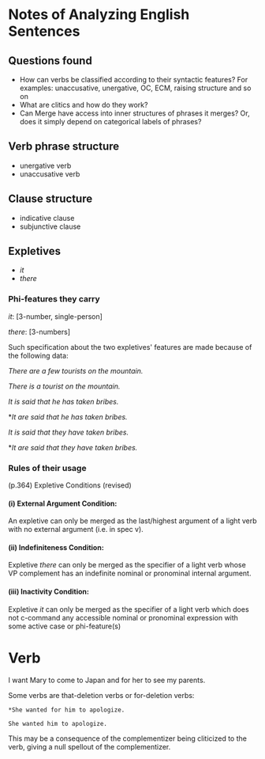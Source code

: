 # Notes of Analyzing English Sentences

## Questions found

- How can verbs be classified according to their syntactic features? For examples: unaccusative, unergative, OC, ECM, raising structure and so on
- What are clitics and how do they work?
- Can Merge have access into inner structures of phrases it merges? Or, does it simply depend on categorical labels of phrases?

## Verb phrase structure
- unergative verb
- unaccusative verb

## Clause structure
- indicative clause
- subjunctive clause

## Expletives
- *it*
- *there*

### Phi-features they carry
*it*: [3-number, single-person]

*there*: [3-numbers]

Such specification about the two expletives' features are made because of the following data:

*There are a few tourists on the mountain.*

*There is a tourist on the mountain.*

*It is said that he has taken bribes.*

**It are said that he has taken bribes.*

*It is said that they have taken bribes.*

**It are said that they have taken bribes.*

### Rules of their usage

(p.364) Expletive Conditions (revised)

#### (i) External Argument Condition:

An expletive can only be merged as the last/highest argument of a light verb with
no external argument (i.e. in spec v).

#### (ii) Indefiniteness Condition:

Expletive *there* can only be merged as the specifier of a light verb whose VP
complement has an indefinite nominal or pronominal internal argument.

#### (iii) Inactivity Condition:

Expletive *it* can only be merged as the specifier of a light verb which does not
c-command any accessible nominal or pronominal expression with some active
case or phi-feature(s)

# Verb

I want Mary to come to Japan and for her to see my parents.

Some verbs are that-deletion verbs or for-deletion verbs:

`*She wanted for him to apologize.`

`She wanted him to apologize.`

This may be a consequence of the complementizer being cliticized to the verb, giving a null spellout of the complementizer.